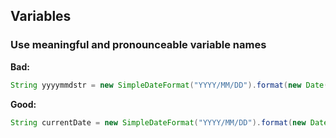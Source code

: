 ## Variables

### Use meaningful and pronounceable variable names

**Bad:**

```java
String yyyymmdstr = new SimpleDateFormat("YYYY/MM/DD").format(new Date());
```

**Good:**

```java
String currentDate = new SimpleDateFormat("YYYY/MM/DD").format(new Date());
```